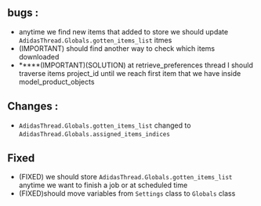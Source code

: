## bugs :
- anytime we find new items that added to store we should update `AdidasThread.Globals.gotten_items_list` itmes 
- (IMPORTANT) should find another way to check which items downloaded
- *****(IMPORTANT)(SOLUTION) at retrieve_preferences thread I should traverse items project_id until we reach first item that we have inside model_product_objects



## Changes : 
- `AdidasThread.Globals.gotten_items_list` changed to `AdidasThread.Globals.assigned_items_indices`

## Fixed
- (FIXED) we should store `AdidasThread.Globals.gotten_items_list` anytime we want to finish a job or at scheduled time 
- (FIXED)should move variables from `Settings` class to `Globals` class

